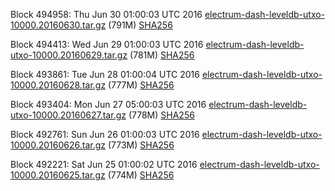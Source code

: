 Block 494958: Thu Jun 30 01:00:03 UTC 2016 [electrum-dash-leveldb-utxo-10000.20160630.tar.gz](https://transfer.sh/HIHMd/electrum-dash-leveldb-utxo-10000.20160630.tar.gz) (791M) [SHA256](https://transfer.sh/QhxcB/electrum-dash-leveldb-utxo-10000.20160630.tar.gz.sha256)

Block 494413: Wed Jun 29 01:00:03 UTC 2016 [electrum-dash-leveldb-utxo-10000.20160629.tar.gz](https://transfer.sh/lArI9/electrum-dash-leveldb-utxo-10000.20160629.tar.gz) (781M) [SHA256](https://transfer.sh/D6FFt/electrum-dash-leveldb-utxo-10000.20160629.tar.gz.sha256)

Block 493861: Tue Jun 28 01:00:04 UTC 2016 [electrum-dash-leveldb-utxo-10000.20160628.tar.gz](https://transfer.sh/APxHq/electrum-dash-leveldb-utxo-10000.20160628.tar.gz) (777M) [SHA256](https://transfer.sh/K5pOQ/electrum-dash-leveldb-utxo-10000.20160628.tar.gz.sha256)

Block 493404: Mon Jun 27 05:00:03 UTC 2016 [electrum-dash-leveldb-utxo-10000.20160627.tar.gz](https://transfer.sh/xZDJ9/electrum-dash-leveldb-utxo-10000.20160627.tar.gz) (778M) [SHA256](https://transfer.sh/FbqQd/electrum-dash-leveldb-utxo-10000.20160627.tar.gz.sha256)

Block 492761: Sun Jun 26 01:00:03 UTC 2016 [electrum-dash-leveldb-utxo-10000.20160626.tar.gz](https://transfer.sh/x7gJ7/electrum-dash-leveldb-utxo-10000.20160626.tar.gz) (773M) [SHA256](https://transfer.sh/12wt8H/electrum-dash-leveldb-utxo-10000.20160626.tar.gz.sha256)

Block 492221: Sat Jun 25 01:00:02 UTC 2016 [electrum-dash-leveldb-utxo-10000.20160625.tar.gz](https://transfer.sh/voxMy/electrum-dash-leveldb-utxo-10000.20160625.tar.gz) (774M) [SHA256](https://transfer.sh/N6wiB/electrum-dash-leveldb-utxo-10000.20160625.tar.gz.sha256)
